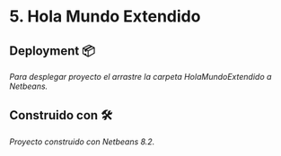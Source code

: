 # 5. Hola Mundo Extendido

## Deployment 📦

_Para desplegar proyecto el arrastre la carpeta HolaMundoExtendido a Netbeans._

## Construido con 🛠️

_Proyecto construido con Netbeans 8.2._